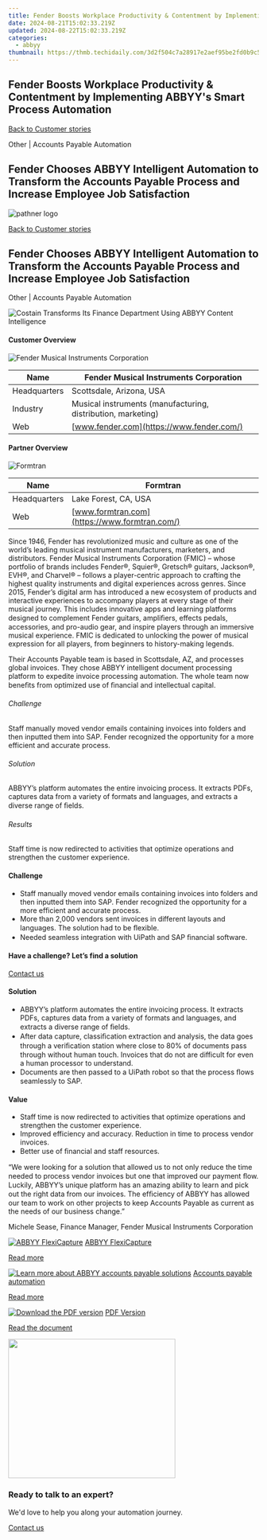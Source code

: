 ```yaml
---
title: Fender Boosts Workplace Productivity & Contentment by Implementing ABBYY's Smart Process Automation
date: 2024-08-21T15:02:33.219Z
updated: 2024-08-22T15:02:33.219Z
categories:
  - abbyy
thumbnail: https://thmb.techidaily.com/3d2f504c7a28917e2aef95be2fd0b9c5130c134ee668702387fa9476707bc049.jpg
---
```


## Fender Boosts Workplace Productivity & Contentment by Implementing ABBYY's Smart Process Automation

[Back to Customer stories](https://tools.techidaily.com/abbyy/products/)

Other | Accounts Payable Automation

## Fender Chooses ABBYY Intelligent Automation to Transform the Accounts Payable Process and Increase Employee Job Satisfaction

![pathner logo](https://content.abbyy.com/-/media/project/abbyy/abbyy/logos-white/en/134471.png?h=40&iar=0&w=120)

[Back to Customer stories](https://tools.techidaily.com/abbyy/products/)

## Fender Chooses ABBYY Intelligent Automation to Transform the Accounts Payable Process and Increase Employee Job Satisfaction

Other | Accounts Payable Automation 

![Costain Transforms Its Finance Department Using ABBYY Content Intelligence](https://static3.abbyy.com/abbyycommedia/32956/15-fender-cover2-556x303.jpg) 

#### Customer Overview

![Fender Musical Instruments Corporation](https://static4.abbyy.com/abbyycommedia/29977/fender-logo-145x55.jpg) 

| Name         | Fender Musical Instruments Corporation                       |
| ------------ | ------------------------------------------------------------ |
| Headquarters | Scottsdale, Arizona, USA                                     |
| Industry     | Musical instruments (manufacturing, distribution, marketing) |
| Web          | [www.fender.com](https://www.fender.com/)                    |

#### Partner Overview

![Formtran](https://static1.abbyy.com/abbyycommedia/29978/formtran-logo-172x24.jpg) 

| Name         | Formtran                                      |
| ------------ | --------------------------------------------- |
| Headquarters | Lake Forest, CA, USA                          |
| Web          | [www.formtran.com](https://www.formtran.com/) |

Since 1946, Fender has revolutionized music and culture as one of the world’s leading musical instrument manufacturers, marketers, and distributors. Fender Musical Instruments Corporation (FMIC) – whose portfolio of brands includes Fender®, Squier®, Gretsch® guitars, Jackson®, EVH®, and Charvel® – follows a player-centric approach to crafting the highest quality instruments and digital experiences across genres. Since 2015, Fender’s digital arm has introduced a new ecosystem of products and interactive experiences to accompany players at every stage of their musical journey. This includes innovative apps and learning platforms designed to complement Fender guitars, ampliﬁers, effects pedals, accessories, and pro-audio gear, and inspire players through an immersive musical experience. FMIC is dedicated to unlocking the power of musical expression for all players, from beginners to history-making legends.

Their Accounts Payable team is based in Scottsdale, AZ, and processes global invoices. They chose ABBYY intelligent document processing platform to expedite invoice processing automation. The whole team now beneﬁts from optimized use of ﬁnancial and intellectual capital.

###### Challenge

Staff manually moved vendor emails containing invoices into folders and then inputted them into SAP. Fender recognized the opportunity for a more efficient and accurate process.

###### Solution

ABBYY’s platform automates the entire invoicing process. It extracts PDFs, captures data from a variety of formats and languages, and extracts a diverse range of ﬁelds.

###### Results

Staff time is now redirected to activities that optimize operations and strengthen the customer experience.

#### Challenge

* Staff manually moved vendor emails containing invoices into folders and then inputted them into SAP. Fender recognized the opportunity for a more efficient and accurate process.
* More than 2,000 vendors sent invoices in different layouts and languages. The solution had to be ﬂexible.
* Needed seamless integration with UiPath and SAP ﬁnancial software.

#### Have a challenge? Let’s find a solution  

[Contact us](https://tools.techidaily.com/abbyy/products/) 

#### Solution

* ABBYY’s platform automates the entire invoicing process. It extracts PDFs, captures data from a variety of formats and languages, and extracts a diverse range of ﬁelds.
* After data capture, classiﬁcation extraction and analysis, the data goes through a veriﬁcation station where close to 80% of documents pass through without human touch. Invoices that do not are difficult for even a human processor to understand.
* Documents are then passed to a UiPath robot so that the process ﬂows seamlessly to SAP.

#### Value

* Staff time is now redirected to activities that optimize operations and strengthen the customer experience.
* Improved efficiency and accuracy. Reduction in time to process vendor invoices.
* Better use of ﬁnancial and staff resources.

 “We were looking for a solution that allowed us to not only reduce the time needed to process vendor invoices but one that improved our payment ﬂow. Luckily, ABBYY’s unique platform has an amazing ability to learn and pick out the right data from our invoices. The efﬁciency of ABBYY has allowed our team to work on other projects to keep Accounts Payable as current as the needs of our business change.”

 Michele Sease, Finance Manager, Fender Musical Instruments Corporation

[![ABBYY FlexiCapture](https://static2.abbyy.com/abbyycommedia/21380/4-flexicapture.jpg)](https://tools.techidaily.com/abbyy/products/) [ABBYY FlexiCapture](https://tools.techidaily.com/abbyy/products/) 

[Read more](https://tools.techidaily.com/abbyy/products/) 

[![Learn more about ABBYY accounts payable solutions](https://static4.abbyy.com/abbyycommedia/14351/1-accounts-payable.jpg)](https://tools.techidaily.com/abbyy/products/) [Accounts payable automation](https://tools.techidaily.com/abbyy/products/) 

[Read more](https://tools.techidaily.com/abbyy/products/) 

[![Download the PDF version](https://static4.abbyy.com/abbyycommedia/32957/15c-fender-cover2-360x162.jpg)](https://static3.abbyy.com/abbyycommedia/32958/fender-musical-instrument-manufacture-case-study-en.pdf "PDF Version") [PDF Version](https://static3.abbyy.com/abbyycommedia/32958/fender-musical-instrument-manufacture-case-study-en.pdf "PDF Version") 

[Read the document](https://static3.abbyy.com/abbyycommedia/32958/fender-musical-instrument-manufacture-case-study-en.pdf "PDF Version") 

<!-- affiliate ads begin -->
<a href="https://aligracehair.sjv.io/c/5597632/2087264/19272" target="_top" id="2087264"><img src="//a.impactradius-go.com/display-ad/19272-2087264" border="0" alt="" width="336" height="280"/></a><img height="0" width="0" src="https://imp.pxf.io/i/5597632/2087264/19272" style="position:absolute;visibility:hidden;" border="0" />
<!-- affiliate ads end -->
### Ready to talk to an expert?

We'd love to help you along your automation journey.

[Contact us](https://tools.techidaily.com/abbyy/products/)

<ins class="adsbygoogle"
     style="display:block"
     data-ad-format="autorelaxed"
     data-ad-client="ca-pub-7571918770474297"
     data-ad-slot="1223367746"></ins>



<ins class="adsbygoogle"
     style="display:block"
     data-ad-client="ca-pub-7571918770474297"
     data-ad-slot="8358498916"
     data-ad-format="auto"
     data-full-width-responsive="true"></ins>

